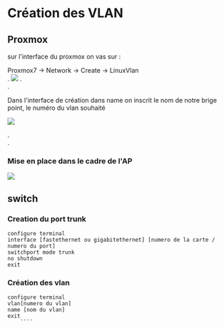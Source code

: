 
# Création des VLAN


## Proxmox 

sur l'interface du proxmox on vas sur :

Proxmox7 -> Network -> Create -> LinuxVlan  
.
![](https://media.discordapp.net/attachments/1313041657389781042/1313041657641304194/image.png?ex=674eb0d6&is=674d5f56&hm=3aab12f1d3f6e4aa67f373a9a62556a31d25fa98768ec18606974384c551ae5e&=&format=webp&quality=lossless)
.  
.

Dans l'interface de création dans name on inscrit le nom de notre brige point, le numéro du vlan souhaité

![](https://media.discordapp.net/attachments/1313041657389781042/1313043462320554014/image.png?ex=674eb284&is=674d6104&hm=e92251c00591ae1e1e1496faaf20f465d85fa9744ffee3af8fa51465281253d6&=&format=webp&quality=lossless&width=550&height=299)

.  
.  

### Mise en place dans le cadre de l'AP


![](https://media.discordapp.net/attachments/1313041657389781042/1313044940523049020/image.png?ex=674eb3e5&is=674d6265&hm=e518ce32d8fb4483731c09b5abaef3168c5d380ebba6f028ef586c06789a3423&=&format=webp&quality=lossless)

## switch

### Creation du port trunk
````
configure terminal
interface [fastethernet ou gigabitethernet] [numero de la carte / numero du port]
switchport mode trunk
no shutdown
exit
````
  
  ### Création des vlan
```` 
configure terminal	  	
vlan[numero du vlan]	  	
name [nom du vlan]	 	
exit
    ````
    


























